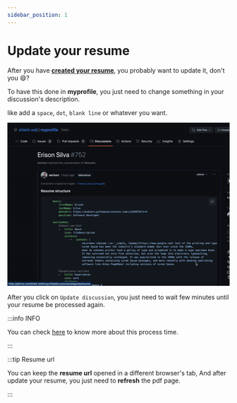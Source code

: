 ```yaml
---
sidebar_position: 1
---
```


# Update your resume

After you have **[created your resume](/)**, you probably want to update it, don't you 😄?

To have this done in **myprofile**, you just need to change something in your discussion's description.

like add a `space`, `dot`, `blank line` or whatever you want.

![Alt](img/github-update-resume.gif)

After you click on `Update discussion`, you just need to wait few minutes until your resume be processed again.

:::info INFO

You can check [here](/#get-your-pdf) to know more about this process time.

:::

:::tip Resume url

You can keep the **resume url** opened in a different browser's tab, And after update your resume, you just need to **refresh** the pdf page.

:::